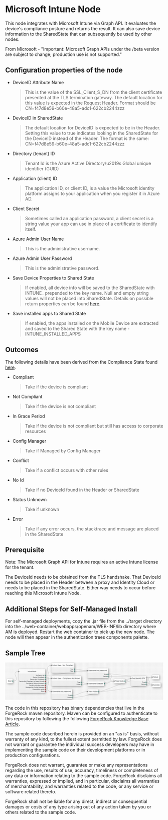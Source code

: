 <!--
* The contents of this file are subject to the terms of the Common Development and
* Distribution License (the License). You may not use this file except in compliance with the
* License.
*
* You can obtain a copy of the License at legal/CDDLv1.0.txt. See the License for the
* specific language governing permission and limitations under the License.
*
* When distributing Covered Software, include this CDDL Header Notice in each file and include
* the License file at legal/CDDLv1.0.txt. If applicable, add the following below the CDDL
* Header, with the fields enclosed by brackets [] replaced by your own identifying
* information: "Portions copyright [year] [name of copyright owner]".
*
* Copyright 2018 ForgeRock AS.
-->
# Microsoft Intune Node


This node integrates with Microsoft Intune via Graph API. It evaluates the device's compliance posture and returns the result. It can also save device information to the SharedState that can subsequently be used by other nodes.


From Microsoft - "Important: Microsoft Graph APIs under the /beta version are subject to change; production use is not supported."


##  Configuration properties of the node


- DeviceID Attribute Name
   >This is the value of the SSL_Client_S_DN from the client certificate presented at the TLS termination gateway. The default location for this value is expected in the Request Header. Format should be CN=f47d8e59-b60e-48a5-adc1-622cb2244zzz
- DeviceID in SharedState
   >The default location for DeviceID is expected to be in the Header.  Setting this value to true indicates looking in the SharedState for the DeviceID instead of the Header. The format is the same: CN=f47d8e59-b60e-48a5-adc1-622cb2244zzz
- Directory (tenant) ID
   >Tenant Id is the Azure Active Directory\u2019s Global unique identifier (GUID)
- Application (client) ID
   >The application ID, or client ID, is a value the Microsoft identity platform assigns to your application when you register it in Azure AD.
- Client Secret
   >Sometimes called an application password, a client secret is a string value your app can use in place of a certificate to identify itself.
- Azure Admin User Name
   >This is the administrative username.
- Azure Admin User Password
   >This is the administrative password.
- Save Device Properties to Shared State
   >If enabled, all device info will be saved to the SharedState with INTUNE_ prepended to the key name. Null and empty string values will not be placed into SharedState.  Details on possible return properties can be found [here](https://learn.microsoft.com/en-us/graph/api/resources/intune-devices-manageddevice?view=graph-rest-beta#properties).
- Save installed apps to Shared State
   >If enabled, the apps installed on the Mobile Device are extracted and saved to the Shared State with the key name - INTUNE_INSTALLED_APPS


## Outcomes


The following details have been derived from the Compliance State found [here](https://learn.microsoft.com/en-us/graph/api/resources/intune-devices-compliancestate?view=graph-rest-beta).
- Compliant
   > Take if the device is compliant
- Not Compliant
   > Take if the device is not compliant
- In Grace Period
   > Take if the device is not compliant but still has access to corporate resources
- Config Manager
   > Take if Managed by Config Manager
- Conflict
   > Take if a conflict occurs with other rules
- No Id
   > Take if no DeviceId found in the Header or SharedState
- Status Unknown
   > Take if unknown
- Error
   > Take if any error occurs, the stacktrace and message are placed in the SharedState


## Prerequisite


Note: The Microsoft Graph API for Intune requires an active Intune license for the tenant.


The DeviceId needs to be obtained from the TLS handshake.  That DeviceId needs to be placed in the Header between a proxy and Identity Cloud or needs to be placed in the SharedState.  Either way needs to occur before reaching this Microsoft Intune Node. 


##  Additional Steps for Self-Managed Install
For self-managed deployments, copy the .jar file from the ../target directory into the ../web-container/webapps/openam/WEB-INF/lib directory where AM is deployed.  Restart the web container to pick up the new node.  The node will then appear in the authentication trees components palette.


## Sample Tree


![ScreenShot](./example.png)


The code in this repository has binary dependencies that live in the ForgeRock maven repository. Maven can be configured to authenticate to this repository by following the following [ForgeRock Knowledge Base Article](https://backstage.forgerock.com/knowledge/kb/article/a74096897).
      
The sample code described herein is provided on an "as is" basis, without warranty of any kind, to the fullest extent permitted by law. ForgeRock does not warrant or guarantee the individual success developers may have in implementing the sample code on their development platforms or in production configurations.


ForgeRock does not warrant, guarantee or make any representations regarding the use, results of use, accuracy, timeliness or completeness of any data or information relating to the sample code. ForgeRock disclaims all warranties, expressed or implied, and in particular, disclaims all warranties of merchantability, and warranties related to the code, or any service or software related thereto.


ForgeRock shall not be liable for any direct, indirect or consequential damages or costs of any type arising out of any action taken by you or others related to the sample code.


[forgerock_platform]: https://www.forgerock.com/platform/ 




